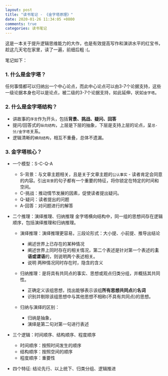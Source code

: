 ```yaml
---
layout: post
title: "读书笔记 - 《金字塔原理》"
date: 2020-01-26 11:34:05 +0800
comments: true
categories: 读书笔记
---
```


这是一本关于提升逻辑思维能力的大作，也是有效提高写作和演讲水平的红宝书，趁这几天宅在家里，读了一遍，前细后粗 :(。

笔记如下：

### 1. 什么是金字塔？

任何事情都可以归纳出一个中心论点，而此中心论点可以由3-7个论据支持，这些一级论据本身也可以是论点，被二级的3-7个论据支持，如此延伸，状如```金字塔```。

### 2. 什么是金字塔结构？

* 讲故事的```序言```作为开头，包括**背景、挑战、疑问、回答**
* 提问/回答式的```纵向结构```，上层是下层的抽象，下层是支持上层的论点，呈```总-分/金字塔```关系。
* 逻辑清晰的```横向结构```，相互不重叠，总体不遗漏。


### 3. 金字塔核心？

* 一个模型：S-C-Q-A
    * S-背景：与文章主题相关，且是关于文章主题的```公认事实``` - 读者肯定会同意的内容。引出```背景```的句子都有一个重要的特征，将你锁定在特定的时间和空间。
    * C-挑战：推动情节发展的因素，促使读者提出疑问。
    * Q-疑问：读者提出的问题
    * A-回答：对问题进行的解答

* 二个推理：演绎推理、归纳推理
    金字塔横向结构中，同一组的思想间存在逻辑顺序，包括演绎推理和归纳推理。
    * 演绎推理：演绎推理更容易，三段论形式：大小提、小前提、推导出结论

        * 阐述世界上已存在的某种情况
        * 阐述世界上同时存在的相关情况，第二个表述是针对第一个表述的**主语或谓语**的，则说明两个表述相关。
        * 说明 两种情况同时存在时，隐含的含义

    * 归纳推理：是将具有共同点的事实、思想或观点归类分组，并概括其共同性。
        * 正确定义该组思想，找出能够表示该组**所有思想共同点**的**名词**
        * 识别并剔除该组思想中与其他思想不相称(不具有共同点)的思想。

    * 归纳与演绎的区别：
        * 归纳是抽象，
        * 演绎是第二句对第一句进行表述    

* 三个逻辑：时间顺序、结构顺序、程度顺序

    * 时间顺序：按照时间发生的顺序
    * 结构顺序：按照空间的顺序
    * 程度顺序：重要性


* 四个特征: 结论先行、以上统下、归类分组、逻辑推进



